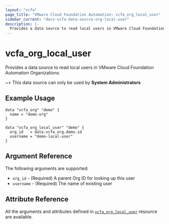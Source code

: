 ```yaml
---
layout: "vcfa"
page_title: "VMware Cloud Foundation Automation: vcfa_org_local_user"
sidebar_current: "docs-vcfa-data-source-org-local-user"
description: |-
  Provides a data source to read local users in VMware Cloud Foundation Automation Organizations.
---
```


# vcfa\_org\_local\_user

Provides a data source to read local users in VMware Cloud Foundation Automation Organizations.

~> This data source can only be used by **System Administrators**

## Example Usage

```hcl
data "vcfa_org" "demo" {
  name = "demo-org"
}

data "vcfa_org_local_user" "demo" {
  org_id   = data.vcfa_org.demo.id
  username = "demo-local-user"
}
```

## Argument Reference

The following arguments are supported:

- `org_id` - (Required) A parent Org ID for looking up this user
- `username` - (Required) The name of existing user

## Attribute Reference

All the arguments and attributes defined in
[`vcfa_org_local_user`](/providers/vmware/vcfa/latest/docs/resources/org_local_user) resource are
available.

